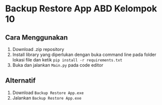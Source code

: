 # Backup Restore App ABD Kelompok 10
## Cara Menggunakan
1. Download .zip repository
2. Install library yang diperlukan dengan buka command line pada folder lokasi file dan ketik ```pip install -r requirements.txt```
3. Buka dan jalankan ```Main.py``` pada code editor
## Alternatif
1. Download ```Backup Restore App.exe```
2. Jalankan ```Backup Restore App.exe```
